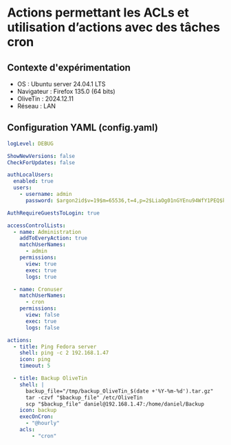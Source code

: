 # Actions permettant les ACLs et utilisation d’actions avec des tâches cron
## Contexte d'expérimentation
* OS : Ubuntu server 24.04.1 LTS
* Navigateur : Firefox 135.0 (64 bits)
* OliveTin : 2024.12.11
* Réseau : LAN

## Configuration YAML (config.yaml)
```yaml
logLevel: DEBUG

ShowNewVersions: false
CheckForUpdates: false

authLocalUsers:
  enabled: true
  users:
    - username: admin
      password: $argon2id$v=19$m=65536,t=4,p=2$LiaOg01nGYEnu94WfY1PEQ$klAyJeF/nzIiFHnlxPWtqM5Rev/gBVcC5zm1QapYt88

AuthRequireGuestsToLogin: true

accessControlLists:
  - name: Administration
    addToEveryAction: true
    matchUserNames:
      - admin
    permissions:
      view: true
      exec: true
      logs: true

  - name: Cronuser
    matchUserNames:
      - cron
    permissions:
      view: false
      exec: true
      logs: false

actions:
  - title: Ping Fedora server
    shell: ping -c 2 192.168.1.47
    icon: ping
    timeout: 5

  - title: Backup OliveTin
    shell: |
      backup_file="/tmp/backup_OliveTin_$(date +'%Y-%m-%d').tar.gz"
      tar -czvf "$backup_file" /etc/OliveTin
      scp "$backup_file" daniel@192.168.1.47:/home/daniel/Backup
    icon: backup
    execOnCron:
      - "@hourly"
    acls:
        - "cron"
```
